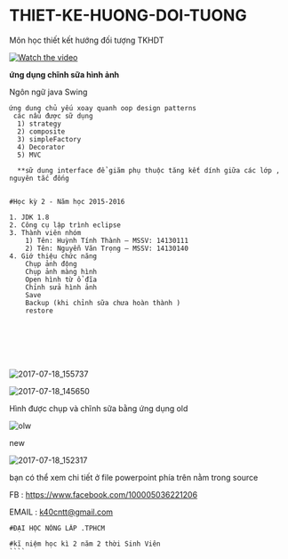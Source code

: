 # THIET-KE-HUONG-DOI-TUONG
Môn học thiết kết hướng đối tượng TKHDT 

[![Watch the video](https://raw.github.com/GabLeRoux/WebMole/master/ressources/WebMole_Youtube_Video.png)](https://www.youtube.com/watch?v=AuqTTbFdtA8)



 **ứng dụng chĩnh sữa hình ảnh**
  
 Ngôn ngữ java Swing
 ```
 ứng dung chủ yếu xoay quanh oop design patterns
  các nẩu được sữ dụng 
   1) strategy
   2) composite
   3) simpleFactory  
   4) Decorator
   5) MVC
   
   **sữ dung interface để giãm phụ thuộc tăng kết dính giữa các lớp , nguyên tắc đống  
 ```
 
```

#Học kỳ 2 - Năm học 2015-2016

1. JDK 1.8 
2. Công cụ lập trình eclipse
3. Thành viên nhóm 
    1) Tên: Huỳnh Tính Thành – MSSV: 14130111
    2) Tên: Nguyễn Văn Trọng – MSSV: 14130140
4. Giớ thiệu chức năng
    Chụp ảnh động
    Chụp ảnh màng hình 
    Open hình từ ổ đĩa
    Chỉnh sửa hình ảnh 
    Save 
    Backup (khi chỉnh sữa chưa hoàn thành )
    restore 
    
    
 


    
````



![2017-07-18_155737](https://user-images.githubusercontent.com/28096471/28308917-ed21ba9c-6bd1-11e7-8133-e76520fd6a50.png)
   
   
   
   


![2017-07-18_145650](https://user-images.githubusercontent.com/28096471/28306412-65906a2c-6bc9-11e7-9fc6-b2436c205b2e.png)
 

Hình được chụp và chĩnh sữa bằng ứng dụng
old

![olw](https://user-images.githubusercontent.com/28096471/28307625-aa511ca2-6bcd-11e7-9239-c1446238e094.png)


new

![2017-07-18_152317](https://user-images.githubusercontent.com/28096471/28307505-556b886c-6bcd-11e7-9c24-6ca7d90f3bcb.png)

bạn có thể xem chi tiết ở file powerpoint phía trên nằm trong source
  
  
 FB  :  https://www.facebook.com/100005036221206
 
 EMAIL : k40cntt@gmail.com
  ``````
  #ĐẠI HỌC NÔNG LÂP .TPHCM
  
  #kĩ niệm học kì 2 năm 2 thời Sinh Viên 
````
